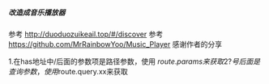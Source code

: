 ##### 改造成音乐播放器
参考 http://duoduozuikeail.top/#/discover
参考 https://github.com/MrRainbowYoo/Music_Player
感谢作者的分享

1.在has地址中/后面的参数项是路径参数，使用 $route.params来获取
2?号后面是查询参数，使用$route.query.xx来获取
